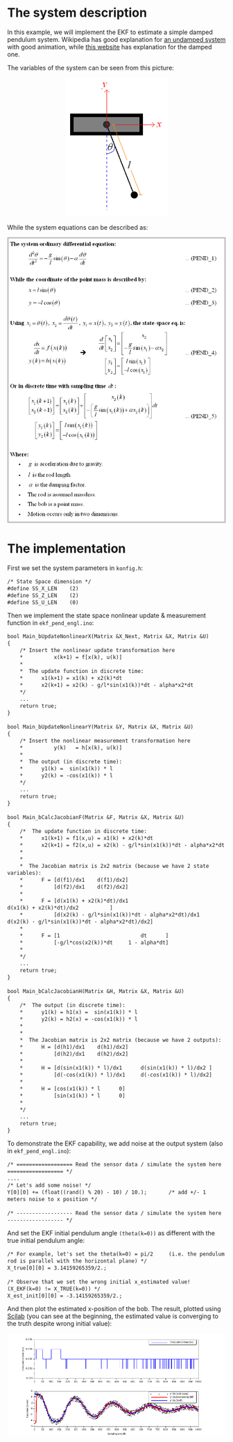 # The system description
In this example, we will implement the EKF to estimate a simple damped pendulum system. Wikipedia has good explanation for [an undamped system](https://en.wikipedia.org/wiki/Pendulum_(mathematics)#Simple_gravity_pendulum) with good animation, while [this website](http://www.nld.ds.mpg.de/applets/pendulum/eqm2.htm) has explanation for the damped one.

The variables of the system can be seen from this picture:
<p align="center"><img src="pendulum_picture.png" alt="Pendulum picture"></p>

While the system equations can be described as:
<p align="center"><img src="pendulum_eq.png" alt="Pendulum equation"></p>

# The implementation
First we set the system parameters in `konfig.h`:

    /* State Space dimension */
    #define SS_X_LEN    (2)
    #define SS_Z_LEN    (2)
    #define SS_U_LEN    (0)

Then we implement the state space nonlinear update & measurement function in `ekf_pend_engl.ino`:

    bool Main_bUpdateNonlinearX(Matrix &X_Next, Matrix &X, Matrix &U)
    {
        /* Insert the nonlinear update transformation here
        *          x(k+1) = f[x(k), u(k)]
        *
        *  The update function in discrete time:
        *      x1(k+1) = x1(k) + x2(k)*dt
        *      x2(k+1) = x2(k) - g/l*sin(x1(k))*dt - alpha*x2*dt
        */
        ...
        return true;
    }

    bool Main_bUpdateNonlinearY(Matrix &Y, Matrix &X, Matrix &U)
    {
        /* Insert the nonlinear measurement transformation here
        *          y(k)   = h[x(k), u(k)]
        *
        *  The output (in discrete time):
        *      y1(k) =  sin(x1(k)) * l
        *      y2(k) = -cos(x1(k)) * l
        */
        ...
        return true;
    }

    bool Main_bCalcJacobianF(Matrix &F, Matrix &X, Matrix &U)
    {
        /*  The update function in discrete time:
        *      x1(k+1) = f1(x,u) = x1(k) + x2(k)*dt
        *      x2(k+1) = f2(x,u) = x2(k) - g/l*sin(x1(k))*dt - alpha*x2*dt
        * 
        * 
        *  The Jacobian matrix is 2x2 matrix (because we have 2 state variables):
        *      F = [d(f1)/dx1    d(f1)/dx2]
        *          [d(f2)/dx1    d(f2)/dx2]
        * 
        *      F = [d(x1(k) + x2(k)*dt)/dx1                                        d(x1(k) + x2(k)*dt)/dx2          ]
        *          [d(x2(k) - g/l*sin(x1(k))*dt - alpha*x2*dt)/dx1    d(x2(k) - g/l*sin(x1(k))*dt - alpha*x2*dt)/dx2]
        * 
        *      F = [1                          dt      ]
        *          [-g/l*cos(x2(k))*dt     1 - alpha*dt]
        * 
        */
        ...
        return true;
    }

    bool Main_bCalcJacobianH(Matrix &H, Matrix &X, Matrix &U)
    {
        /*  The output (in discrete time):
        *      y1(k) = h1(x) =  sin(x1(k)) * l
        *      y2(k) = h2(x) = -cos(x1(k)) * l
        * 
        * 
        *  The Jacobian matrix is 2x2 matrix (because we have 2 outputs):
        *      H = [d(h1)/dx1    d(h1)/dx2]
        *          [d(h2)/dx1    d(h2)/dx2]
        * 
        *      H = [d(sin(x1(k)) * l)/dx1      d(sin(x1(k)) * l)/dx2 ]
        *          [d(-cos(x1(k)) * l)/dx1     d(-cos(x1(k)) * l)/dx2]
        * 
        *      H = [cos(x1(k)) * l      0]
        *          [sin(x1(k)) * l      0]
        * 
        */
        ...
        return true;
    }



To demonstrate the EKF capability, we add noise at the output system (also in `ekf_pend_engl.ino`):

    /* ================== Read the sensor data / simulate the system here ================== */
    ....
    /* Let's add some noise! */
    Y[0][0] += (float((rand() % 20) - 10) / 10.);       /* add +/- 1 meters noise to x position */
    
    /* ------------------ Read the sensor data / simulate the system here ------------------ */
    
And set the EKF initial pendulum angle `(theta(k=0))` as different with the true initial pendulum angle:

    /* For example, let's set the theta(k=0) = pi/2     (i.e. the pendulum rod is parallel with the horizontal plane) */
    X_true[0][0] = 3.14159265359/2.;
    
    /* Observe that we set the wrong initial x_estimated value!  (X_EKF(k=0) != X_TRUE(k=0)) */
    X_est_init[0][0] = -3.14159265359/2.;
    
And then plot the estimated x-position of the bob. The result, plotted using [Scilab](https://www.scilab.org/) (you can see at the beginning, the estimated value is converging to the truth despite wrong initial value):
<p align="center"><img src="result.png" alt="Result for Pendulum simulation"></p>

